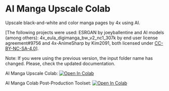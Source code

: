 ﻿# AI Manga Upscale Colab

Upscale black-and-white and color manga pages by 4x using AI.

[The following projects were used: ESRGAN by joeyballentine and AI models (among others): 4x_eula_digimanga_bw_v2_nc1_307k by end user license agreement#9756 and 4x-AnimeSharp by Kim2091, both licensed under [CC-BY-NC-SA-4.0](https://creativecommons.org/licenses/by-nc-sa/4.0)].

Note: If you were using the previous version, the input folder name has changed. Please, check the updated documentation.

AI Manga Upscale Colab: 
[![Open In Colab](https://colab.research.google.com/assets/colab-badge.svg)](https://colab.research.google.com/github/Spladenly/ai-manga-upscale-colab/blob/main/ai-manga-upscale-colab.ipynb)

AI Manga Colab Post-Production Toolset:
[![Open In Colab](https://colab.research.google.com/assets/colab-badge.svg)](https://colab.research.google.com/github/Spladenly/ai-manga-upscale-colab/blob/main/post-prod.ipynb)
